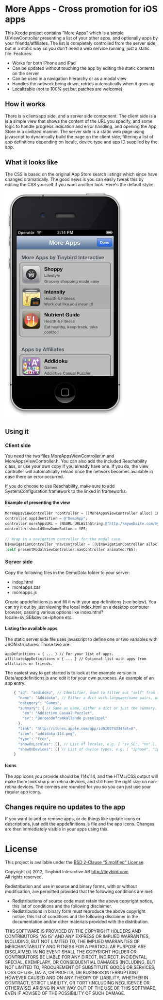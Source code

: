# More Apps - Cross promotion for iOS apps

This Xcode project contains "More Apps" which is a simple UIViewController presenting a list of your other apps, and optionally apps by your friends/affiliates. The list is completely controlled from the server side, but in a static way so you don't need  a web service running, just a static file. Features:

* Works for both iPhone and iPad
* Can be updated without touching the app by editing the static contents on the server
* Can be used in a navigation hierarchy or as a modal view
* Handles the network being down, retries automatically when it goes up
* Localizable (not to 100% yet but patches are welcome)

## How it works

There is a client/app side, and a server side component. The client side is a is a simple view that shows the content of the URL you specify, and some logic to handle progress indication and  error handling, and opening the App Store in a civilized manner. The server side is a static web page using javascript to dynamically build the page on the client side, filtering a list of app definitions depending on locale, device type and app ID supplied by the app.

## What it looks like

The CSS is based on the original App Store search listings which since have changed dramatically. The good news is you can easily tweak this by editing the CSS yourself if you want another look. Here's the default style:

![More Apps example screenshot](https://github.com/rhult/MoreApps/raw/master/Screenshots/Example.png)

## Using it

### Client side

You need the two files MoreAppsViewController.m and MoreAppsViewController.h. You can also add the included Reachability class, or use your own copy if you already have one. If you do, the view controller will automatically reload once the network becomes available in case there an error occurred.

If you do choose to use Reachability, make sure to add SystemConfiguration.framework to the linked in frameworks.

#### Example of presenting the view
```objective-c
MoreAppsViewController *controller = [[MoreAppsViewController alloc] init];
controller.appIdentifier = @"DemoApp";
controller.moreAppsURL = [NSURL URLWithString:@"http://mywebsite.com/mypromopage.html"];
controller.shouldShowDoneButton = YES;

// Wrap in a navigation controller for the modal case.
UINavigationController *navController = [[UINavigationController alloc] initWithRootViewController:controller];
[self presentModalViewController:navController animated:YES];
```

### Server side

Copy the following files in the DemoData folder to your server:

- index.html
- moreapps.css
- moreapps.js

Create appdefinitions.js and fill it with your app definitions (see below). You can try it out by just viewing the local index.html on a desktop computer browser, passing various options like index.html?locale=sv_SE&device=iphone etc.

#### Listing the available apps

The static server side file uses javascript to define one or two variables with JSON structures. Those two are:

    appDefinitions = { ... } // For your list of apps.
    affiliateAppDefinitions = { ... } // Optional list with apps from affiliates or friends.

The easiest way to get started is to look at the example version in Data/appdefinitions.js and edit it for your own purposes. An example of an app entry:

```js
    { "id": "addidoku", // Identifier, used to filter out "self" from the app list. Just a string.
      "name": "Addidoku", // Either a dict with language/name pairs, or just the name if it's not localized.
      "category": "Games",
      "summary": { // Same as name, either a dict or just the summary.
        "en": "Addictive Casual Puzzler",
        "sv": "Beroendeframkallande pusselspel"
      },
      "link": "http://itunes.apple.com/app/id510574334?mt=8",
      "icon": "addidoku-114.png",
      "type": "free",
      "showOnLocales": [], // List of locales, e.g. [ "sv_SE", "nn" ]. Empty list means show on all locales.
      "showOnDevices": [] // List of device types, e.g. [ "iphone", "ipad" ]. Empty list means show on all devices.
    }
```

#### Icons

The app icons you provide should be 114x114, and the HTML/CSS output will make them look sharp on retina devices, and still have the right size on non-retina devices. The corners are rounded for you so you can just use your regular app icons.

## Changes require no updates to the app

If you want to add or remove apps, or do things like update icons or descriptions, just edit the appdefinitions.js file and the app icons. Changes are then immediately visible in your apps using this.

# License

This project is available under the [BSD 2-Clause “Simplified” License](http://www.opensource.org/licenses/BSD-2-Clause):

Copyright (c) 2012, Tinybird Interactive AB <http://tinybird.com>  
All rights reserved.

Redistribution and use in source and binary forms, with or without modification, are permitted provided that the following conditions are met:

- Redistributions of source code must retain the above copyright notice, this list of conditions and the following disclaimer.
- Redistributions in binary form must reproduce the above copyright notice, this list of conditions and the following disclaimer in the documentation and/or other materials provided with the distribution.

THIS SOFTWARE IS PROVIDED BY THE COPYRIGHT HOLDERS AND CONTRIBUTORS “AS IS” AND ANY EXPRESS OR IMPLIED WARRANTIES, INCLUDING, BUT NOT LIMITED TO, THE IMPLIED WARRANTIES OF MERCHANTABILITY AND FITNESS FOR A PARTICULAR PURPOSE ARE DISCLAIMED. IN NO EVENT SHALL THE COPYRIGHT HOLDER OR CONTRIBUTORS BE LIABLE FOR ANY DIRECT, INDIRECT, INCIDENTAL, SPECIAL, EXEMPLARY, OR CONSEQUENTIAL DAMAGES (INCLUDING, BUT NOT LIMITED TO, PROCUREMENT OF SUBSTITUTE GOODS OR SERVICES; LOSS OF USE, DATA, OR PROFITS; OR BUSINESS INTERRUPTION) HOWEVER CAUSED AND ON ANY THEORY OF LIABILITY, WHETHER IN CONTRACT, STRICT LIABILITY, OR TORT (INCLUDING NEGLIGENCE OR OTHERWISE) ARISING IN ANY WAY OUT OF THE USE OF THIS SOFTWARE, EVEN IF ADVISED OF THE POSSIBILITY OF SUCH DAMAGE.
